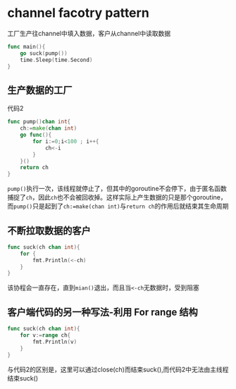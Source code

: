 # channel facotry pattern
工厂生产往channel中填入数据，客户从channel中读取数据
````go
func main(){
	go suck(pump())
	time.Sleep(time.Second)
}
````
## 生产数据的工厂
代码2
````go
func pump()chan int{
	ch:=make(chan int)
	go func(){
		for i:=0;i<100 ; i++{
			ch<-i
		}
	}()
	return ch
}
````
`pump()`执行一次，该线程就停止了，但其中的goroutine不会停下，由于匿名函数捕捉了`ch`，因此`ch`也不会被回收掉。这样实际上产生数据的只是那个goroutine，而`pump()`只是起到了`ch:=make(chan int)`与`return ch`的作用后就结束其生命周期
## 不断拉取数据的客户
````go
func suck(ch chan int){
	for {
		fmt.Println(<-ch)
	}
}
````
该协程会一直存在，直到`mian()`退出，而且当`<-ch`无数据时，受到阻塞

## 客户端代码的另一种写法-利用 For range 结构
````go
func suck(ch chan int){
	for v:=range ch{
		fmt.Println(v)
	}
}
````
与代码2的区别是，这里可以通过close(ch)而结束suck(),而代码2中无法由主线程结束suck()